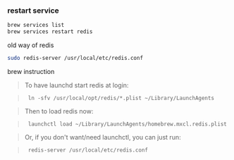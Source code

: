 ### restart service

```bash
brew services list
brew services restart redis
```

old way of redis

```bash
sudo redis-server /usr/local/etc/redis.conf
```

brew instruction


>  To have launchd start redis at login:

>      ln -sfv /usr/local/opt/redis/*.plist ~/Library/LaunchAgents

>  Then to load redis now:

>      launchctl load ~/Library/LaunchAgents/homebrew.mxcl.redis.plist

>  Or, if you don't want/need launchctl, you can just run:

>      redis-server /usr/local/etc/redis.conf
    
    


